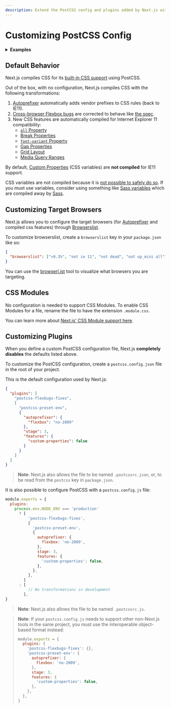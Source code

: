 ```yaml
---
description: Extend the PostCSS config and plugins added by Next.js with your own.
---
```


# Customizing PostCSS Config

<details>
  <summary><b>Examples</b></summary>
  <ul>
    <li><a href="https://github.com/zeit/next.js/tree/canary/examples/with-tailwindcss">Tailwind CSS Example</a></li>
  </ul>
</details>

## Default Behavior

Next.js compiles CSS for its [built-in CSS support](/docs/basic-features/built-in-css-support) using PostCSS.

Out of the box, with no configuration, Next.js compiles CSS with the following transformations:

1. [Autoprefixer](https://github.com/postcss/autoprefixer) automatically adds vendor prefixes to CSS rules (back to IE11).
1. [Cross-browser Flexbox bugs](https://github.com/philipwalton/flexbugs) are corrected to behave like [the spec](https://www.w3.org/TR/css-flexbox-1/).
1. New CSS features are automatically compiled for Internet Explorer 11 compatibility:
   - [`all` Property](https://developer.mozilla.org/en-US/docs/Web/CSS/all)
   - [Break Properties](https://developer.mozilla.org/en-US/docs/Web/CSS/break-after)
   - [`font-variant` Property](https://developer.mozilla.org/en-US/docs/Web/CSS/font-variant)
   - [Gap Properties](https://developer.mozilla.org/en-US/docs/Web/CSS/gap)
   - [Grid Layout](https://developer.mozilla.org/en-US/docs/Web/CSS/grid)
   - [Media Query Ranges](https://developer.mozilla.org/en-US/docs/Web/CSS/Media_Queries/Using_media_queries#Syntax_improvements_in_Level_4)

By default, [Custom Properties](https://developer.mozilla.org/en-US/docs/Web/CSS/var) (CSS variables) are **not compiled** for IE11 support.

CSS variables are not compiled because it is [not possible to safely do so](https://github.com/MadLittleMods/postcss-css-variables#caveats).
If you must use variables, consider using something like [Sass variables](https://sass-lang.com/documentation/variables) which are compiled away by [Sass](https://sass-lang.com/).

## Customizing Target Browsers

Next.js allows you to configure the target browsers (for [Autoprefixer](https://github.com/postcss/autoprefixer) and compiled css features) through [Browserslist](https://github.com/browserslist/browserslist).

To customize browserslist, create a `browserslist` key in your `package.json` like so:

```json
{
  "browserslist": [">0.3%", "not ie 11", "not dead", "not op_mini all"]
}
```

You can use the [browserl.ist](https://browserl.ist/?q=%3E0.3%25%2C+not+ie+11%2C+not+dead%2C+not+op_mini+all) tool to visualize what browsers you are targeting.

## CSS Modules

No configuration is needed to support CSS Modules. To enable CSS Modules for a file, rename the file to have the extension `.module.css`.

You can learn more about [Next.js' CSS Module support here](/docs/basic-features/built-in-css-support).

## Customizing Plugins

When you define a custom PostCSS configuration file, Next.js **completely disables** the defaults listed above.

To customize the PostCSS configuration, create a `postcss.config.json` file in the root of your project.

This is the default configuration used by Next.js:

```json
{
  "plugins": [
    "postcss-flexbugs-fixes",
    [
      "postcss-preset-env",
      {
        "autoprefixer": {
          "flexbox": "no-2009"
        },
        "stage": 3,
        "features": {
          "custom-properties": false
        }
      }
    ]
  ]
}
```

> **Note**: Next.js also allows the file to be named `.postcssrc.json`, or, to be read from the `postcss` key in `package.json`.

It is also possible to configure PostCSS with a `postcss.config.js` file:

```js
module.exports = {
  plugins:
    process.env.NODE_ENV === 'production'
      ? [
          'postcss-flexbugs-fixes',
          [
            'postcss-preset-env',
            {
              autoprefixer: {
                flexbox: 'no-2009',
              },
              stage: 3,
              features: {
                'custom-properties': false,
              },
            },
          ],
        ]
      : [
          // No transformations in development
        ],
}
```

> **Note**: Next.js also allows the file to be named `.postcssrc.js`.

> **Note**: If your `postcss.config.js` needs to support other non-Next.js tools in the same project, you must use the interoperable object-based format instead:
>
> ```js
> module.exports = {
>   plugins: {
>     'postcss-flexbugs-fixes': {},
>     'postcss-preset-env': {
>       autoprefixer: {
>         flexbox: 'no-2009',
>       },
>       stage: 3,
>       features: {
>         'custom-properties': false,
>       },
>     },
>   },
> }
> ```
